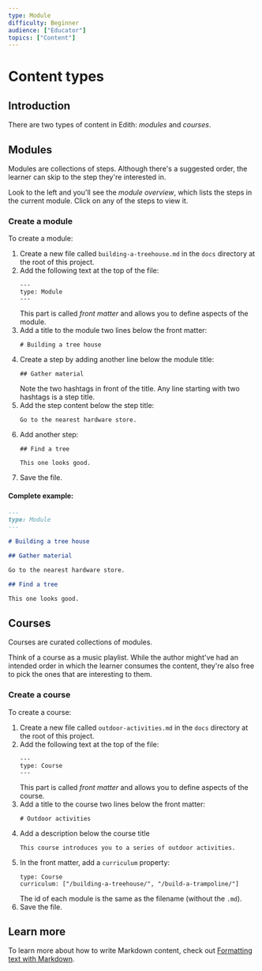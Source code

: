 ```yaml
---
type: Module
difficulty: Beginner
audience: ["Educator"]
topics: ["Content"]
---
```


# Content types

## Introduction

There are two types of content in Edith: _modules_ and _courses_.

## Modules

Modules are collections of steps. Although there's a suggested order, the learner can skip to the step they're interested in.

Look to the left and you'll see the _module overview_, which lists the steps in the current module. Click on any of the steps to view it.

### Create a module

To create a module:

1. Create a new file called `building-a-treehouse.md` in the `docs` directory at the root of this project.
1. Add the following text at the top of the file:
   ```
   ---
   type: Module
   ---
   ```
   This part is called _front matter_ and allows you to define aspects of the module.
1. Add a title to the module two lines below the front matter:
   ```
   # Building a tree house
   ```
1. Create a step by adding another line below the module title:
   ```
   ## Gather material
   ```
   Note the two hashtags in front of the title. Any line starting with two hashtags is a step title.
1. Add the step content below the step title:
   ```
   Go to the nearest hardware store.
   ```
1. Add another step:
   ```
   ## Find a tree

   This one looks good.
   ```
1. Save the file.

#### Complete example:

```text:title=building-a-treehouse.md
---
type: Module
---

# Building a tree house

## Gather material

Go to the nearest hardware store.

## Find a tree

This one looks good.
```

## Courses

Courses are curated collections of modules.

Think of a course as a music playlist. While the author might've had an intended order in which the learner consumes the content, they're also free to pick the ones that are interesting to them.

### Create a course

To create a course:

1. Create a new file called `outdoor-activities.md` in the `docs` directory at the root of this project.
1. Add the following text at the top of the file:
   ```
   ---
   type: Course
   ---
   ```
   This part is called _front matter_ and allows you to define aspects of the course.
1. Add a title to the course two lines below the front matter:
   ```
   # Outdoor activities
   ```
1. Add a description below the course title
   ```
   This course introduces you to a series of outdoor activities.
   ```
1. In the front matter, add a `curriculum` property:
   ```
   type: Course
   curriculum: ["/building-a-treehouse/", "/build-a-trampoline/"]
   ```
   The id of each module is the same as the filename (without the `.md`).
1. Save the file.

## Learn more

To learn more about how to write Markdown content, check out [Formatting text with Markdown](/modules/formatting-text/).
